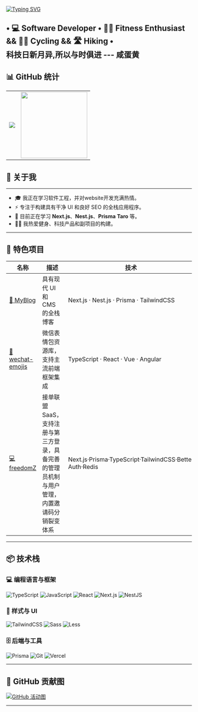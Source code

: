 [![Typing SVG](https://readme-typing-svg.herokuapp.com?font=Fira+Code&duration=3000&pause=1000&color=36BCF7&vCenter=true&width=435&lines=Hi+I'm+Hai+%F0%9F%91%8B;Front-end+Developer;Lover+of+Code+%26+Creativity)](https://github.com/xxk8)

 • 💻 Software Developer • 🏋️‍♂️ Fitness Enthusiast && 🚴‍♂️ Cycling && 🛣️ Hiking •<br/>
科技日新月异,所以与时俱进 --- 咸蛋黄
---

## 📊 GitHub 统计

<table>
<tr>
  <td>
<img src="https://streak-stats.demolab.com/?user=xxk8&theme=tokyonight" />
  </td>
  <td>
    <img src="https://github-readme-stats.vercel.app/api/top-langs/?username=xxk8&layout=compact&langs_count=8&hide=html,scss&theme=radical" height="180"/>
  </td>
</tr>
</table>

## 🚀 关于我

---
- 🎓 我正在学习软件工程，并对website开发充满热情。
- ⚡️ 专注于构建具有干净 UI 和良好 SEO 的全栈应用程序。
- 🧠 目前正在学习 **Next.js**、**Nest.js**、**Prisma** **Taro** 等。
- 🏋️‍♂️ 我热爱健身、科技产品和副项目的构建。
---

## 💼 特色项目

| 名称 | 描述 | 技术 |
|------|-------------|------|
| [🚀 MyBlog](https://www.pandafreedom.xyz) | 具有现代 UI 和 CMS 的全栈博客 | Next.js · Nest.js · Prisma · TailwindCSS |
| [🤪wechat-emojis](https://github.com/xxk8/wechat-emojis) |微信表情包资源库，支持主流前端框架集成 | TypeScript · React · Vue · Angular|
 [💻freedomZ](https://www.freedomz.asia) | 接单联盟SaaS，支持注册与第三方登录，具备完善的管理员机制与用户管理，内置邀请码分销裂变体系 | Next.js·Prisma·TypeScript·TailwindCSS·Better Auth·Redis |
---

## 📦 技术栈

### 💻 编程语言与框架

![TypeScript](https://img.shields.io/badge/-TypeScript-3178C6?logo=typescript&logoColor=white&style=flat)
![JavaScript](https://img.shields.io/badge/-JavaScript-F7DF1E?logo=javascript&logoColor=black&style=flat)
![React](https://img.shields.io/badge/-React-61DAFB?logo=react&logoColor=white&style=flat)
![Next.js](https://img.shields.io/badge/-Next.js-000000?logo=nextdotjs&logoColor=white&style=flat)
![NestJS](https://img.shields.io/badge/-NestJS-E0234E?logo=nestjs&logoColor=white&style=flat)

### 🎨 样式与 UI

![TailwindCSS](https://img.shields.io/badge/-TailwindCSS-38B2AC?logo=tailwind-css&logoColor=white&style=flat)
![Sass](https://img.shields.io/badge/-Sass-CC6699?logo=sass&logoColor=white&style=flat)
![Less](https://img.shields.io/badge/-Less-1D365D?logo=less&logoColor=white&style=flat)

### 🗄️ 后端与工具

![Prisma](https://img.shields.io/badge/-Prisma-2D3748?logo=prisma&logoColor=white&style=flat)
![Git](https://img.shields.io/badge/-Git-F05032?logo=git&logoColor=white&style=flat)
![Vercel](https://img.shields.io/badge/-Vercel-black?logo=vercel&logoColor=white&style=flat)

---

## 🧠 GitHub 贡献图

[![GitHub 活动图](https://github-readme-activity-graph.vercel.app/graph?username=xxk8&theme=react-dark)](https://github.com/ashutosh00710/github-readme-activity-graph)

---

